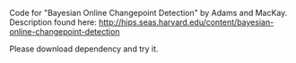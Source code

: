 Code for "Bayesian Online Changepoint Detection" by Adams and MacKay.
Description found here:
http://hips.seas.harvard.edu/content/bayesian-online-changepoint-detection

Please download dependency and try it.
